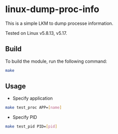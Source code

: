 # linux-dump-proc-info

This is a simple LKM to dump processe information.

Tested on Linux v5.8.13, v5.17.

## Build

To build the module, run the following command:

```sh
make
```

## Usage

- Specify application

```sh
make test_proc APP=[name]
```

- Specify PID

```sh
make test_pid PID=[pid]
```

